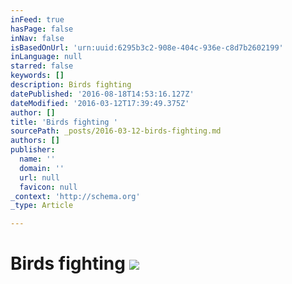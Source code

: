 ```yaml
---
inFeed: true
hasPage: false
inNav: false
isBasedOnUrl: 'urn:uuid:6295b3c2-908e-404c-936e-c8d7b2602199'
inLanguage: null
starred: false
keywords: []
description: Birds fighting
datePublished: '2016-08-18T14:53:16.127Z'
dateModified: '2016-03-12T17:39:49.375Z'
author: []
title: 'Birds fighting '
sourcePath: _posts/2016-03-12-birds-fighting.md
authors: []
publisher:
  name: ''
  domain: ''
  url: null
  favicon: null
_context: 'http://schema.org'
_type: Article

---
```

# Birds fighting ![](https://the-grid-user-content.s3-us-west-2.amazonaws.com/9f1adc9c-eee2-45f5-a2ce-eb91f7252687.png)